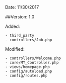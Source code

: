 Date:	 11/30/2017


##Version: 1.0

Added:

	- third_party
	- controllers/Job.php
	
Modified:

	- controllers/Welcome.php
	- core/MY_Controller.php
	- views/homepage.php
	- config/autoload.php
	- config/routes.php